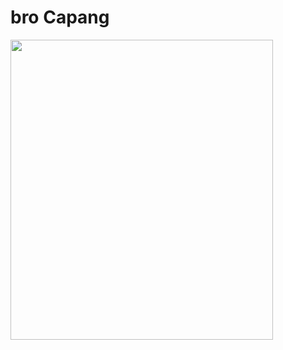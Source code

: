 # bro Capang

<img src="https://giphy.com/embed/5argtR58g51Xq" width="420" height="480" frameBorder="0" class="giphy-embed" allowFullScreen></img>
